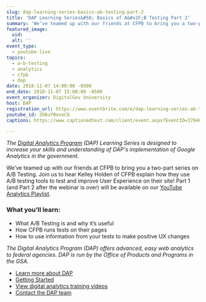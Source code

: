 ```yaml
---
slug: dap-learning-series-basics-ab-testing-part-2
title: 'DAP Learning Series&#58; Basics of A&#x2F;B Testing Part 2'
summary: 'We’ve teamed up with our friends at CFPB to bring you a two-part series on A/B Testing.'
featured_image:
  uid:
  alt: ''
event_type:
  - youtube-live
topics:
  - a-b-testing
  - analytics
  - cfpb
  - dap
date: 2018-11-07 14:00:00 -0500
end_date: 2018-11-07 15:00:00 -0500
event_organizer: DigitalGov University
host: DAP
registration_url: https://www.eventbrite.com/e/dap-learning-series-ab-testing-basics-part-2-registration-51480507584
youtube_id: ZO6uYBoseCQ
captions: https://www.captionedtext.com/client/event.aspx?EventID=3794626&CustomerID=321

---
```


_The [Digital Analytics Program](https://www.digitalgov.gov/services/dap/) (DAP) Learning Series is designed to increase your skills and understanding of DAP's implementation of Google Analytics in the government._

We’ve teamed up with our friends at CFPB to bring you a two-part series on A/B Testing. Join us to hear Kelley Holden of CFPB explain how they use A/B testing tools to test and improve User Experience on their site! Part 1 (and Part 2 after the webinar is over) will be available on our [YouTube Analytics Playlist](https://www.youtube.com/playlist?list=PLd9b-GuOJ3nFwlyvLFUtmDpYFKezhot8P).

### What you’ll learn:

- What A/B Testing is and why it’s useful
- How CFPB runs tests on their pages
- How to use information from your tests to make positive UX changes

_The Digital Analytics Program (DAP) offers advanced, easy web analytics to federal agencies. DAP is run by the Office of Products and Programs in the GSA._

- [Learn more about DAP](https://www.digitalgov.gov/services/dap/)
- [Getting Started](https://github.com/digital-analytics-program/gov-wide-code)
- [View digital analytics training videos](https://www.youtube.com/playlist?list=PLd9b-GuOJ3nFwlyvLFUtmDpYFKezhot8P)
- [Contact the DAP team](mailto:dap@support.digitalgov.gov)
